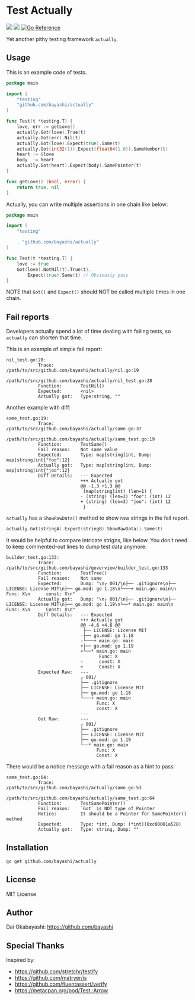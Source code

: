 # Test Actually

<a href="https://github.com/bayashi/actually/blob/main/LICENSE"><img src="https://img.shields.io/badge/LICENSE-MIT-GREEN.png"></a>
<a href="https://github.com/bayashi/actually/actions"><img src="https://github.com/bayashi/actually/workflows/main/badge.svg?_t=1681289447"/></a>
<a href="https://pkg.go.dev/github.com/bayashi/actually"><img src="https://pkg.go.dev/badge/github.com/bayashi/actually.svg" alt="Go Reference"></a>

Yet another pithy testing framework `actually`.

## Usage

This is an example code of tests.

```go
package main

import (
    "testing"
    "github.com/bayashi/actually"
)

func Test(t *testing.T) {
    love, err := getLove()
    actually.Got(love).True(t)
    actually.Got(err).Nil(t)
    actually.Got(love).Expect(true).Same(t)
    actually.Got(int32(1)).Expect(float64(1.0)).SameNumber(t)
    heart := &love
    body  := heart
    actually.Got(heart).Expect(body).SamePointer(t)
}

func getLove() (bool, error) {
    return true, nil
}
```

Actually, you can write multiple assertions in one chain like below:

```go
package main

import (
	"testing"

	. "github.com/bayashi/actually"
)

func Test(t *testing.T) {
    love := true
    Got(love).NotNil(t).True(t).
        Expect(true).Same(t) // Obviously pass
}
```

NOTE that `Got()` and `Expect()` should NOT be called multiple times in one chain.

## Fail reports

Developers actually spend a lot of time dealing with failing tests, so `actually` can shorten that time.

This is an example of simple fail report:

```
nil_test.go:28:
            Trace:          /path/to/src/github.com/bayashi/actually/nil.go:19
                                    /path/to/src/github.com/bayashi/actually/nil_test.go:28
            Function:       TestNil()
            Expected:       <nil>
            Actually got:   Type:string, ""
```

Another example with diff:

```
same_test.go:19:
            Trace:          /path/to/src/github.com/bayashi/actually/same.go:37
                                    /path/to/src/github.com/bayashi/actually/same_test.go:19
            Function:       TestSame()
            Fail reason:    Not same value
            Expected:       Type: map[string]int, Dump: map[string]int{"foo":12}
            Actually got:   Type: map[string]int, Dump: map[string]int{"joo":12}
            Diff Details:   --- Expected
                            +++ Actually got
                            @@ -1,3 +1,3 @@
                             (map[string]int) (len=1) {
                            - (string) (len=3) "foo": (int) 12
                            + (string) (len=3) "joo": (int) 12
                             }
```

`actually` has a `ShowRawData()` method to show raw strings in the fail report.

```go
actually.Got(stringA).Expect(stringB).ShowRawData().Same(t)
```

It would be helpful to compare intricate strigns, like below. You don't need to keep commented-out lines to dump test data anymore:

```
builder_test.go:133:
            Trace:          /path/to/src/github.com/bayashi/goverview/builder_test.go:133
            Function:       TestTree()
            Fail reason:    Not same
            Expected:       Dump: "\n┌ 001/\n├── .gitignore\n├── LICENSE: License MIT\n├── go.mod: go 1.18\n└───+ main.go: main\n      Func: X\n      const: X\n"
            Actually got:   Dump: "\n┌ 001/\n├── .gitignore\n├── LICENSE: License MIT\n├── go.mod: go 1.19\n└──* main.go: main\n      Func: X\n      Const: X\n"
            Diff Details:   --- Expected
                            +++ Actually got
                            @@ -4,6 +4,6 @@
                             ├── LICENSE: License MIT
                            -├── go.mod: go 1.18
                            -└───+ main.go: main
                            +├── go.mod: go 1.19
                            +└──* main.go: main
                                   Func: X
                            -      const: X
                            +      Const: X
            Expected Raw:   ---
                            ┌ 001/
                            ├── .gitignore
                            ├── LICENSE: License MIT
                            ├── go.mod: go 1.18
                            └───+ main.go: main
                                  Func: X
                                  const: X
                            ---
            Got Raw:        ---
                            ┌ 001/
                            ├── .gitignore
                            ├── LICENSE: License MIT
                            ├── go.mod: go 1.19
                            └──* main.go: main
                                  Func: X
                                  Const: X
```

There would be a notice message with a fail reason as a hint to pass:

```
same_test.go:64:
            Trace:          /path/to/src/github.com/bayashi/actually/same.go:53
                                    /path/to/src/github.com/bayashi/actually/same_test.go:64
            Function:       TestSamePointer()
            Fail reason:    `Got` is NOT type of Pointer
            Notice:         It should be a Pointer for SamePointer() method
            Expected:       Type: *int, Dump: (*int)(0xc00001a528)
            Actually got:   Type: string, Dump: ""
```

## Installation

    go get github.com/bayashi/actually

## License

MIT License

## Author

Dai Okabayashi: https://github.com/bayashi

## Special Thanks

Inspired by:

* https://github.com/stretchr/testify
* https://github.com/matryer/is
* https://github.com/fluentassert/verify
* https://metacpan.org/pod/Test::Arrow
